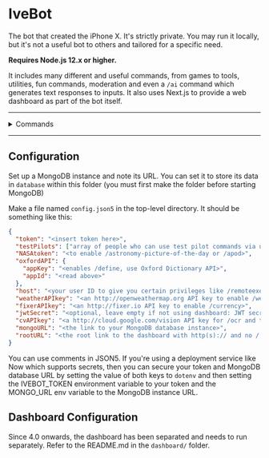 # IveBot

The bot that created the iPhone X. It's strictly private. You may run it locally, but it's not a useful bot to others and tailored for a specific need.

**Requires Node.js 12.x or higher.**

It includes many different and useful commands, from games to tools, utilities, fun commands, moderation and even a `/ai` command which generates text responses to inputs. It also uses Next.js to provide a web dashboard as part of the bot itself.

<hr />
<details><summary>Commands</summary>

<br />

`/halp` and `/help` - The most innovative help.

**Games.**

- `/gunfight`
- `/random`
- `/randomword`
- `/choose`
- `/reverse`
- `/trivia`
- `/8ball`
- `/repeat`
- `/calculate`
- `/distort`

**Random searches.**

- `/urban`
- `/cat` and `/dog`
- `/robohash`
- `/zalgo` `/dezalgo`
- `/namemc`
- `/astronomy-picture-of-the-day` or `/apod`
- `/currency`
- `/xkcd`
- `/httpcat`
- `/google`

**Utilities.**

- `/request`
- `/token`
- `/weather`
- `/say` | `/type`
- `/editLastSay`
- `/reminderlist`
- `/remindme`
- `/leave`
- `/ocr`
- `/avatar`
- `/userinfo`
- `/serverinfo`
- `/creationtime`
- `/about`, `/ping`, `/uptime` and `/version`
- `/emojiImage`
- `/giverole` and `/takerole`
- `/notify`
- `/hastebin`
- `/suppressEmbed`

**Administrative commands.**

- `/ban`, `/unban`, `/kick`, `/mute` and `/unmute`
- `/addEmoji`, `/deleteEmoji` and `/editEmoji`
- `/deleteChannel` and `/editChannel`
- `/warn`, `/warnings`, `/clearwarns` and `/removewarn`
- `/changevoiceregion` and `/listvoiceregions`
- `/perms`
- `/purge`
- `/slowmode`

[Complete list of commands along with their descriptions available here.](https://github.com/retrixe/IveBot/blob/master/src/commands/help.ts#L6)

</details>
<hr />

## Configuration

Set up a MongoDB instance and note its URL. You can set it to store its data in `database` within this folder (you must first make the folder before starting MongoDB)

Make a file named `config.json5` in the top-level directory. It should be something like this:

```json
{
  "token": "<insert token here>",
  "testPilots": ["array of people who can use test pilot commands via user ID"],
  "NASAtoken": "<to enable /astronomy-picture-of-the-day or /apod>",
  "oxfordAPI": {
    "appKey": "<enables /define, use Oxford Dictionary API>",
    "appId": "<read above>"
  },
  "host": "<your user ID to give you certain privileges like /remoteexec>",
  "weatherAPIkey": "<an http://openweathermap.org API key to enable /weather>",
  "fixerAPIkey": "<an http://fixer.io API key to enable /currency>",
  "jwtSecret": "<optional, leave empty if not using dashboard: JWT secret from dashboard>",
  "cvAPIkey": "<a http://cloud.google.com/vision API key for /ocr and text recognition>",
  "mongoURL": "<the link to your MongoDB database instance>",
  "rootURL": "<the root link to the dashboard with http(s):// and no / at the end>"
}
```

You can use comments in JSON5. If you're using a deployment service like Now which supports secrets, then you can secure your token and MongoDB database URL by setting the value of both keys to `dotenv` and then setting the IVEBOT_TOKEN environment variable to your token and the MONGO_URL env variable to the MongoDB instance URL.

## Dashboard Configuration

Since 4.0 onwards, the dashboard has been separated and needs to run separately. Refer to the README.md in the `dashboard/` folder.
